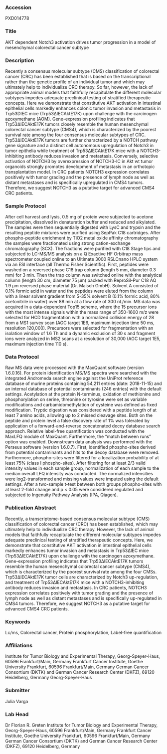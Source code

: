 ### Accession
PXD014778

### Title
AKT dependent Notch3 activation drives tumor progression in a model of mesenchymal colorectal cancer subtype

### Description
Recently a consensus molecular subtype (CMS) classification of colorectal cancer (CRC) has been established that is based on the transcriptional rather than the genetic profile of an individual tumor and which may ultimately help to individualize CRC therapy. So far, however, the lack of appropriate animal models that faithfully recapitulate the different molecular subtypes impedes adequate preclinical testing of stratified therapeutic concepts. Here we demonstrate that constitutive AKT activation in intestinal epithelial cells markedly enhances colonic tumor invasion and metastasis in Trp53DIEC mice (Trp53ΔIECAktE17K) upon challenge with the carcinogen azoxymethane (AOM). Gene-expression profiling indicates that Trp53ΔIECAktE17K tumors closely resemble the human mesenchymal colorectal cancer subtype (CMS4), which is characterized by the poorest survival rate among the four consensus molecular subtypes of CRC. Trp53ΔIECAktE17K tumors are further characterized by a NOTCH pathway gene signature and a distinct cell autonomous upregulation of Notch3 in tumor epithelia while treatment of Trp53ΔIECAktE17K mice with a NOTCH3-inhibiting antibody reduces invasion and metastasis. Conversely, selective activation of NOTCH3 by overexpression of NOTCH3-IC in Akt wt tumor organoids strongly promotes development of metastasis in an orthotopic transplantation model. In CRC patients NOTCH3 expression correlates positively with tumor grading and the presence of lymph node as well as distant metastases and is specifically upregulated in CMS4 tumors. Therefore, we suggest NOTCH3 as a putative target for advanced CMS4 CRC patients.

### Sample Protocol
After cell harvest and lysis, 0.5 mg of protein were subjected to acetone precipitation, dissolved in denaturation buffer and reduced and alkylated. The samples were then sequentially digested with LysC and trypsin and the resulting peptide mixtures were purified using SepPak C18 cartridges. After phospho-peptide enrichment by TiO2 metal oxide affinity chromatography the samples were fractionated using strong cation-exchange chromatography (SCX). The fractions were purified with C18 Stage tips and subjected to LC-MS/MS analysis on a Q Exactive HF Orbitrap mass spectrometer coupled online to an Ultimate 3000 RSLCnano HPLC system via an ESI interface (all Thermo Fisher Scientific).  First, peptides were washed on a reversed phase C18 trap column (length 5 mm, diameter 0.3 mm) for 3 min. Then the trap column was switched online with the analytical column (length 30 cm, diameter 75 µm) packed with ReproSil-Pur  C18 AQ 1.9 μm reversed phase material (Dr. Maisch GmbH). Solvent A consisted of 0.1% formic acid in water and the peptides were eluted from the column with a linear solvent gradient from 5-35% solvent B (0.1% formic acid, 80% acetonitrile in water) over 88 min at a flow rate of 300 nL/min. MS data was acquired in a data-dependent Top15 scheme, where the 15 precursor ions with the most intense signals within the mass range of 350-1600 m/z were selected for HCD fragmentation with a normalized collision energy of 28 from a MS1 survey scan (AGC target 1E6, maximum injection time 50 ms, resolution 120,000). Precursors were selected for fragmentation with an isolation window of 1.6 Th and a dynamic exclusion of 30 s and fragment ions were analyzed in MS2 scans at a resolution of 30,000 (AGC target 1E5, maximum injection time 110 s).

### Data Protocol
Raw MS data were processed with the MaxQuant software (version 1.6.0.16). For protein identification MS/MS spectra were searched with the integrated Andromeda search engine against the UniProt reference database of murine proteins containing 54,211 entries (date: 2018-11-15) and an internal database of potential contaminants (246 entries) with the default settings. Acetylation at the protein N-terminus, oxidation of methionine and phosphorylation on serine, threonine or tyrosine were set as variable modifications and carbamidomethylation of cysteine was defined as fixed modification. Tryptic digestion was considered with a peptide length of at least 7 amino acids, allowing up to 2 missed cleavage sites. Both on the peptide and protein level a false discovery rate of 1% was tolerated by application of a forward-and-reverse concatenated decoy database search approach. Relative label-free quantification was conducted with the MaxLFQ module of MaxQuant. Furthermore, the “match between runs” option was enabled. Downstream data analysis was performed with the Perseus software (version 1.6.0.7). First, identified phospho-sites derived from potential contaminants and hits to the decoy database were removed. Furthermore, phospho-sites were filtered for a localization probability of at least 75% (class I phospho-sites). After filtering for at least 2/3 valid intensity values in each sample group, normalization of each sample to the median overall LFQ intensity was conducted. The normalized intensities were log2-transformed and missing values were imputed using the default settings. After a two-sample t-test between both groups phospho-sites with at least 2-fold change and p < 0.05 were considered regulated and subjected to Ingenuity Pathway Analysis (IPA, Qiagen).

### Publication Abstract
Recently, a transcriptome-based consensus molecular subtype (CMS) classification of colorectal cancer (CRC) has been established, which may ultimately help to individualize CRC therapy. However, the lack of animal models that faithfully recapitulate the different molecular subtypes impedes adequate preclinical testing of stratified therapeutic concepts. Here, we demonstrate that constitutive AKT activation in intestinal epithelial cells markedly enhances tumor invasion and metastasis in Trp53&#x394;IEC mice (Trp53&#x394;IECAktE17K) upon challenge with the carcinogen azoxymethane. Gene-expression profiling indicates that Trp53&#x394;IECAktE17K tumors resemble the human mesenchymal colorectal cancer subtype (CMS4), which is characterized by the poorest survival rate among the four CMSs. Trp53&#x394;IECAktE17K tumor cells are characterized by Notch3 up-regulation, and treatment of Trp53&#x394;IECAktE17K mice with a NOTCH3-inhibiting antibody reduces invasion and metastasis. In CRC patients, NOTCH3 expression correlates positively with tumor grading and the presence of lymph node as well as distant metastases and is specifically up-regulated in CMS4 tumors. Therefore, we suggest NOTCH3 as a putative target for advanced CMS4 CRC patients.

### Keywords
Lc/ms, Colorectal cancer, Protein phosphorylation, Label-free quantification

### Affiliations
Institute for Tumor Biology and Experimental Therapy, Georg-Speyer-Haus, 60596 Frankfurt/Main, Germany Frankfurt Cancer Institute, Goethe University Frankfurt, 60596 Frankfurt/Main, Germany German Cancer Consortium (DKTK) and German Cancer Research Center (DKFZ), 69120 Heidelberg, Germany
Georg-Speyer-Haus

### Submitter
Julia Varga

### Lab Head
Dr Florian R. Greten
Institute for Tumor Biology and Experimental Therapy, Georg-Speyer-Haus, 60596 Frankfurt/Main, Germany Frankfurt Cancer Institute, Goethe University Frankfurt, 60596 Frankfurt/Main, Germany German Cancer Consortium (DKTK) and German Cancer Research Center (DKFZ), 69120 Heidelberg, Germany


